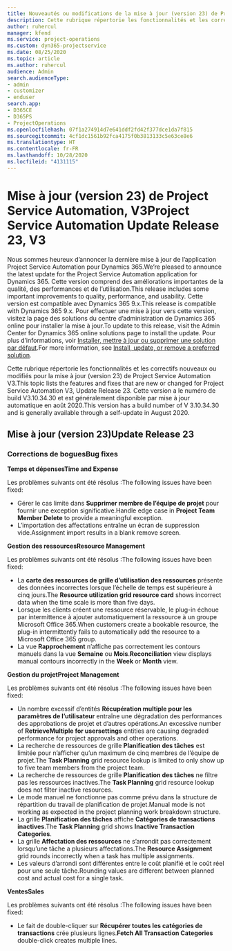```yaml
---
title: Nouveautés ou modifications de la mise à jour (version 23) de Project Service Automation (correctif logiciel), V3
description: Cette rubrique répertorie les fonctionnalités et les correctifs disponibles pour la mise à jour (version 23) de Project Service Automation, V3.
author: ruhercul
manager: kfend
ms.service: project-operations
ms.custom: dyn365-projectservice
ms.date: 08/25/2020
ms.topic: article
ms.author: ruhercul
audience: Admin
search.audienceType:
- admin
- customizer
- enduser
search.app:
- D365CE
- D365PS
- ProjectOperations
ms.openlocfilehash: 07f1a274914d7e641ddf2fd42f377dce1da7f815
ms.sourcegitcommit: 4cf1dc1561b92fca4175f0b3813133c5e63ce8e6
ms.translationtype: HT
ms.contentlocale: fr-FR
ms.lasthandoff: 10/28/2020
ms.locfileid: "4131115"
---
```

# <a name="project-service-automation-update-release-23-v3"></a><span data-ttu-id="ade82-103">Mise à jour (version 23) de Project Service Automation, V3</span><span class="sxs-lookup"><span data-stu-id="ade82-103">Project Service Automation Update Release 23, V3</span></span>

<span data-ttu-id="ade82-104">Nous sommes heureux d’annoncer la dernière mise à jour de l’application Project Service Automation pour Dynamics 365.</span><span class="sxs-lookup"><span data-stu-id="ade82-104">We’re pleased to announce the latest update for the Project Service Automation application for Dynamics 365.</span></span> <span data-ttu-id="ade82-105">Cette version comprend des améliorations importantes de la qualité, des performances et de l’utilisation.</span><span class="sxs-lookup"><span data-stu-id="ade82-105">This release includes some important improvements to quality, performance, and usability.</span></span> <span data-ttu-id="ade82-106">Cette version est compatible avec Dynamics 365 9.x.</span><span class="sxs-lookup"><span data-stu-id="ade82-106">This release is compatible with Dynamics 365 9.x.</span></span> <span data-ttu-id="ade82-107">Pour effectuer une mise à jour vers cette version, visitez la page des solutions du centre d’administration de Dynamics 365 online pour installer la mise à jour.</span><span class="sxs-lookup"><span data-stu-id="ade82-107">To update to this release, visit the Admin Center for Dynamics 365 online solutions page to install the update.</span></span> <span data-ttu-id="ade82-108">Pour plus d’informations, voir [Installer, mettre à jour ou supprimer une solution par défaut](https://docs.microsoft.com/power-platform/admin/install-remove-preferred-solution).</span><span class="sxs-lookup"><span data-stu-id="ade82-108">For more information, see [Install, update, or remove a preferred solution](https://docs.microsoft.com/power-platform/admin/install-remove-preferred-solution).</span></span>

<span data-ttu-id="ade82-109">Cette rubrique répertorie les fonctionnalités et les correctifs nouveaux ou modifiés pour la mise à jour (version 23) de Project Service Automation V3.</span><span class="sxs-lookup"><span data-stu-id="ade82-109">This topic lists the features and fixes that are new or changed for Project Service Automation V3, Update Release 23.</span></span> <span data-ttu-id="ade82-110">Cette version a le numéro de build V3.10.34.30 et est généralement disponible par mise à jour automatique en août 2020.</span><span class="sxs-lookup"><span data-stu-id="ade82-110">This version has a build number of V 3.10.34.30 and is generally available through a self-update in August 2020.</span></span>

## <a name="update-release-23"></a><span data-ttu-id="ade82-111">Mise à jour (version 23)</span><span class="sxs-lookup"><span data-stu-id="ade82-111">Update Release 23</span></span>

### <a name="bug-fixes"></a><span data-ttu-id="ade82-112">Corrections de bogues</span><span class="sxs-lookup"><span data-stu-id="ade82-112">Bug fixes</span></span>

<span data-ttu-id="ade82-113">**Temps et dépenses**</span><span class="sxs-lookup"><span data-stu-id="ade82-113">**Time and Expense**</span></span>

<span data-ttu-id="ade82-114">Les problèmes suivants ont été résolus :</span><span class="sxs-lookup"><span data-stu-id="ade82-114">The following issues have been fixed:</span></span>
- <span data-ttu-id="ade82-115">Gérer le cas limite dans **Supprimer membre de l’équipe de projet** pour fournir une exception significative.</span><span class="sxs-lookup"><span data-stu-id="ade82-115">Handle edge case in **Project Team Member Delete** to provide a meaningful exception.</span></span>
- <span data-ttu-id="ade82-116">L’importation des affectations entraîne un écran de suppression vide.</span><span class="sxs-lookup"><span data-stu-id="ade82-116">Assignment import results in a blank remove screen.</span></span>

<span data-ttu-id="ade82-117">**Gestion des ressources**</span><span class="sxs-lookup"><span data-stu-id="ade82-117">**Resource Management**</span></span>

<span data-ttu-id="ade82-118">Les problèmes suivants ont été résolus :</span><span class="sxs-lookup"><span data-stu-id="ade82-118">The following issues have been fixed:</span></span>

- <span data-ttu-id="ade82-119">La **carte des ressources de grille d’utilisation des ressources** présente des données incorrectes lorsque l’échelle de temps est supérieure à cinq jours.</span><span class="sxs-lookup"><span data-stu-id="ade82-119">The **Resource utilization grid resource card** shows incorrect data when the time scale is more than five days.</span></span>
- <span data-ttu-id="ade82-120">Lorsque les clients créent une ressource réservable, le plug-in échoue par intermittence à ajouter automatiquement la ressource à un groupe Microsoft Office 365.</span><span class="sxs-lookup"><span data-stu-id="ade82-120">When customers create a bookable resource, the plug-in intermittently fails to automatically add the resource to a Microsoft Office 365 group.</span></span>
- <span data-ttu-id="ade82-121">La vue **Rapprochement** n’affiche pas correctement les contours manuels dans la vue **Semaine** ou **Mois**.</span><span class="sxs-lookup"><span data-stu-id="ade82-121">**Reconciliation** view displays manual contours incorrectly in the **Week** or **Month** view.</span></span>

<span data-ttu-id="ade82-122">**Gestion du projet**</span><span class="sxs-lookup"><span data-stu-id="ade82-122">**Project Management**</span></span>

<span data-ttu-id="ade82-123">Les problèmes suivants ont été résolus :</span><span class="sxs-lookup"><span data-stu-id="ade82-123">The following issues have been fixed:</span></span>

- <span data-ttu-id="ade82-124">Un nombre excessif d’entités **Récupération multiple pour les paramètres de l’utilisateur** entraîne une dégradation des performances des approbations de projet et d’autres opérations.</span><span class="sxs-lookup"><span data-stu-id="ade82-124">An excessive number of **RetrieveMultiple for usersettings** entities are causing degraded performance for project approvals and other operations.</span></span>
- <span data-ttu-id="ade82-125">La recherche de ressources de grille **Planification des tâches** est limitée pour n’afficher qu’un maximum de cinq membres de l’équipe de projet.</span><span class="sxs-lookup"><span data-stu-id="ade82-125">The **Task Planning** grid resource lookup is limited to only show up to five team members from the project team.</span></span> 
- <span data-ttu-id="ade82-126">La recherche de ressources de grille **Planification des tâches** ne filtre pas les ressources inactives.</span><span class="sxs-lookup"><span data-stu-id="ade82-126">The **Task Planning** grid resource lookup does not filter inactive resources.</span></span>
- <span data-ttu-id="ade82-127">Le mode manuel ne fonctionne pas comme prévu dans la structure de répartition du travail de planification de projet.</span><span class="sxs-lookup"><span data-stu-id="ade82-127">Manual mode is not working as expected in the project planning work breakdown structure.</span></span>
- <span data-ttu-id="ade82-128">La grille **Planification des tâches** affiche **Catégories de transactions inactives**.</span><span class="sxs-lookup"><span data-stu-id="ade82-128">The **Task Planning** grid shows **Inactive Transaction Categories**.</span></span>
- <span data-ttu-id="ade82-129">La grille **Affectation des ressources** ne s’arrondit pas correctement lorsqu’une tâche a plusieurs affectations.</span><span class="sxs-lookup"><span data-stu-id="ade82-129">The **Resource Assignment** grid rounds incorrectly when a task has multiple assignments.</span></span>
- <span data-ttu-id="ade82-130">Les valeurs d’arrondi sont différentes entre le coût planifié et le coût réel pour une seule tâche.</span><span class="sxs-lookup"><span data-stu-id="ade82-130">Rounding values are different between planned cost and actual cost for a single task.</span></span>

<span data-ttu-id="ade82-131">**Ventes**</span><span class="sxs-lookup"><span data-stu-id="ade82-131">**Sales**</span></span>

<span data-ttu-id="ade82-132">Les problèmes suivants ont été résolus :</span><span class="sxs-lookup"><span data-stu-id="ade82-132">The following issues have been fixed:</span></span>

- <span data-ttu-id="ade82-133">Le fait de double-cliquer sur **Récupérer toutes les catégories de transactions** crée plusieurs lignes.</span><span class="sxs-lookup"><span data-stu-id="ade82-133">**Fetch All Transaction Categories** double-click creates multiple lines.</span></span>
